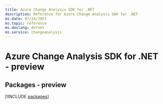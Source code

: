 ```yaml
---
title: Azure Change Analysis SDK for .NET
description: Reference for Azure Change Analysis SDK for .NET
ms.date: 07/24/2025
ms.topic: reference
ms.devlang: dotnet
ms.service: changeanalysis
---
```

# Azure Change Analysis SDK for .NET - preview
## Packages - preview
[!INCLUDE [packages](change-analysis-index.md)]